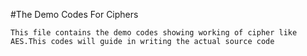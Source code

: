 #The Demo Codes For Ciphers

	This file contains the demo codes showing working of cipher like AES.This codes will guide in writing the actual source code	